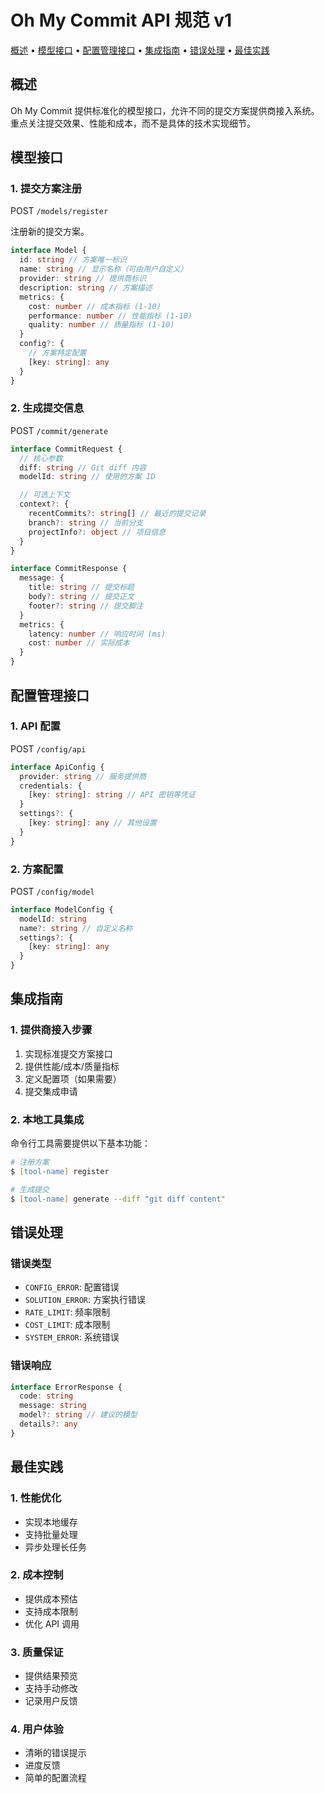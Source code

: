 # Oh My Commit API 规范 v1

<!-- toc -->

[概述](#概述) • [模型接口](#模型接口) • [配置管理接口](#配置管理接口) • [集成指南](#集成指南) • [错误处理](#错误处理) • [最佳实践](#最佳实践)

<!-- tocstop -->

## 概述

Oh My Commit 提供标准化的模型接口，允许不同的提交方案提供商接入系统。重点关注提交效果、性能和成本，而不是具体的技术实现细节。

## 模型接口

### 1. 提交方案注册

POST `/models/register`

注册新的提交方案。

```typescript
interface Model {
  id: string // 方案唯一标识
  name: string // 显示名称（可由用户自定义）
  provider: string // 提供商标识
  description: string // 方案描述
  metrics: {
    cost: number // 成本指标 (1-10)
    performance: number // 性能指标 (1-10)
    quality: number // 质量指标 (1-10)
  }
  config?: {
    // 方案特定配置
    [key: string]: any
  }
}
```

### 2. 生成提交信息

POST `/commit/generate`

```typescript
interface CommitRequest {
  // 核心参数
  diff: string // Git diff 内容
  modelId: string // 使用的方案 ID

  // 可选上下文
  context?: {
    recentCommits?: string[] // 最近的提交记录
    branch?: string // 当前分支
    projectInfo?: object // 项目信息
  }
}

interface CommitResponse {
  message: {
    title: string // 提交标题
    body?: string // 提交正文
    footer?: string // 提交脚注
  }
  metrics: {
    latency: number // 响应时间 (ms)
    cost: number // 实际成本
  }
}
```

## 配置管理接口

### 1. API 配置

POST `/config/api`

```typescript
interface ApiConfig {
  provider: string // 服务提供商
  credentials: {
    [key: string]: string // API 密钥等凭证
  }
  settings?: {
    [key: string]: any // 其他设置
  }
}
```

### 2. 方案配置

POST `/config/model`

```typescript
interface ModelConfig {
  modelId: string
  name?: string // 自定义名称
  settings?: {
    [key: string]: any
  }
}
```

## 集成指南

### 1. 提供商接入步骤

1. 实现标准提交方案接口
2. 提供性能/成本/质量指标
3. 定义配置项（如果需要）
4. 提交集成申请

### 2. 本地工具集成

命令行工具需要提供以下基本功能：

```zsh
# 注册方案
$ [tool-name] register

# 生成提交
$ [tool-name] generate --diff "git diff content"
```

## 错误处理

### 错误类型

- `CONFIG_ERROR`: 配置错误
- `SOLUTION_ERROR`: 方案执行错误
- `RATE_LIMIT`: 频率限制
- `COST_LIMIT`: 成本限制
- `SYSTEM_ERROR`: 系统错误

### 错误响应

```typescript
interface ErrorResponse {
  code: string
  message: string
  model?: string // 建议的模型
  details?: any
}
```

## 最佳实践

### 1. 性能优化

- 实现本地缓存
- 支持批量处理
- 异步处理长任务

### 2. 成本控制

- 提供成本预估
- 支持成本限制
- 优化 API 调用

### 3. 质量保证

- 提供结果预览
- 支持手动修改
- 记录用户反馈

### 4. 用户体验

- 清晰的错误提示
- 进度反馈
- 简单的配置流程
